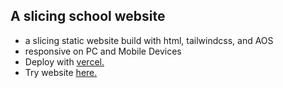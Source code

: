 ## A slicing school website 

- a slicing static website build with html, tailwindcss, and AOS
- responsive on PC and Mobile Devices
- Deploy with [vercel.](https://vercel.com/)
- Try website [here.](https://slicing-school-web.vercel.app/index.html)
